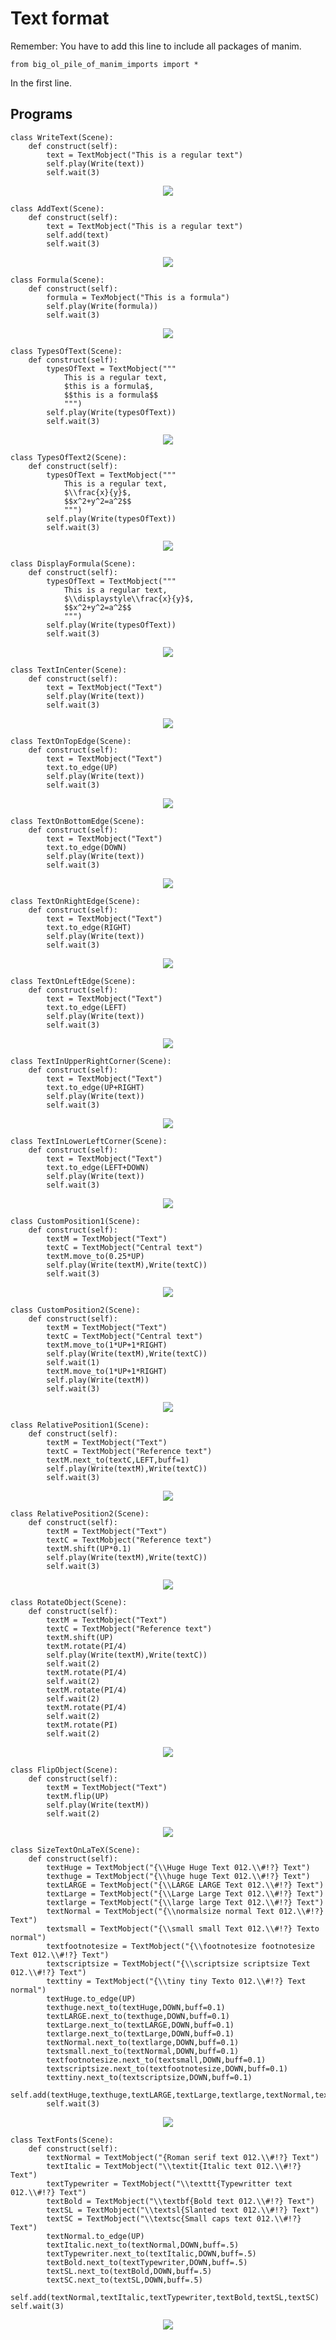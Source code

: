 # Text format
Remember: You have to add this line to include all packages of manim.
```python3
from big_ol_pile_of_manim_imports import *
```
In the first line.

## Programs
```python3
class WriteText(Scene): 
    def construct(self): 
        text = TextMobject("This is a regular text")
        self.play(Write(text))
        self.wait(3)
```

<p align="center"><img src ="/English/1_text_formats/gifs/WriteText.gif" /></p>

```python3
class AddText(Scene): 
    def construct(self): 
        text = TextMobject("This is a regular text")
        self.add(text)
        self.wait(3)
```

<p align="center"><img src ="/English/1_text_formats/gifs/AddText.gif" /></p>

```python3
class Formula(Scene): 
    def construct(self): 
        formula = TexMobject("This is a formula")
        self.play(Write(formula))
        self.wait(3)
```

<p align="center"><img src ="/English/1_text_formats/gifs/Formula.gif" /></p>

```python3
class TypesOfText(Scene): 
    def construct(self): 
        typesOfText = TextMobject("""
            This is a regular text,
            $this is a formula$,
            $$this is a formula$$
            """)
        self.play(Write(typesOfText))
        self.wait(3)
```

<p align="center"><img src ="/English/1_text_formats/gifs/TipesOfText.gif" /></p>

```python3
class TypesOfText2(Scene): 
    def construct(self): 
        typesOfText = TextMobject("""
            This is a regular text,
            $\\frac{x}{y}$,
            $$x^2+y^2=a^2$$
            """)
        self.play(Write(typesOfText))
        self.wait(3)
```

<p align="center"><img src ="/English/1_text_formats/gifs/TipesOfText2.gif" /></p>

```python3
class DisplayFormula(Scene): 
    def construct(self): 
        typesOfText = TextMobject("""
            This is a regular text,
            $\\displaystyle\\frac{x}{y}$,
            $$x^2+y^2=a^2$$
            """)
        self.play(Write(typesOfText))
        self.wait(3)
```

<p align="center"><img src ="/English/1_text_formats/gifs/DisplayFormula.gif" /></p>

```python3
class TextInCenter(Scene):
    def construct(self):
        text = TextMobject("Text")
        self.play(Write(text))
        self.wait(3)
```

<p align="center"><img src ="/English/1_text_formats/gifs/TextInCenter.gif" /></p>

```python3
class TextOnTopEdge(Scene):
    def construct(self):
        text = TextMobject("Text")
        text.to_edge(UP)
        self.play(Write(text))
        self.wait(3)
```

<p align="center"><img src ="/English/1_text_formats/gifs/TextOnTopEdge.gif" /></p>

```python3
class TextOnBottomEdge(Scene):
    def construct(self):
        text = TextMobject("Text")
        text.to_edge(DOWN)
        self.play(Write(text))
        self.wait(3)
```

<p align="center"><img src ="/English/1_text_formats/gifs/TextOnBottomEdge.gif" /></p>

```python3
class TextOnRightEdge(Scene):
    def construct(self):
        text = TextMobject("Text")
        text.to_edge(RIGHT)
        self.play(Write(text))
        self.wait(3)
```

<p align="center"><img src ="/English/1_text_formats/gifs/TextOnRightEdge.gif" /></p>

```python3
class TextOnLeftEdge(Scene):
    def construct(self):
        text = TextMobject("Text")
        text.to_edge(LEFT)
        self.play(Write(text))
        self.wait(3)
```

<p align="center"><img src ="/English/1_text_formats/gifs/TextOnLeftEdge.gif" /></p>

```python3
class TextInUpperRightCorner(Scene):
    def construct(self):
        text = TextMobject("Text")
        text.to_edge(UP+RIGHT)
        self.play(Write(text))
        self.wait(3)
```

<p align="center"><img src ="/English/1_text_formats/gifs/TextInUpperRightCorner.gif" /></p>

```python3
class TextInLowerLeftCorner(Scene): 
    def construct(self): 
        text = TextMobject("Text") 
        text.to_edge(LEFT+DOWN)
        self.play(Write(text))
        self.wait(3)
```

<p align="center"><img src ="/English/1_text_formats/gifs/TextInLowerLeftCorner.gif" /></p>

```python3
class CustomPosition1(Scene):
    def construct(self):
        textM = TextMobject("Text")
        textC = TextMobject("Central text")
        textM.move_to(0.25*UP) 
        self.play(Write(textM),Write(textC))
        self.wait(3)
```

<p align="center"><img src ="/English/1_text_formats/gifs/CustomPosition1.gif" /></p>

```python3
class CustomPosition2(Scene):
    def construct(self):
        textM = TextMobject("Text")
        textC = TextMobject("Central text")
        textM.move_to(1*UP+1*RIGHT)
        self.play(Write(textM),Write(textC))
        self.wait(1)
        textM.move_to(1*UP+1*RIGHT) 
        self.play(Write(textM))
        self.wait(3)
```

<p align="center"><img src ="/English/1_text_formats/gifs/CustomPosition2.gif" /></p>

```python3
class RelativePosition1(Scene):
    def construct(self):
        textM = TextMobject("Text")
        textC = TextMobject("Reference text")
        textM.next_to(textC,LEFT,buff=1) 
        self.play(Write(textM),Write(textC))
        self.wait(3)
```

<p align="center"><img src ="/English/1_text_formats/gifs/RelativePosition1.gif" /></p>

```python3
class RelativePosition2(Scene):
    def construct(self):
        textM = TextMobject("Text")
        textC = TextMobject("Reference text")
        textM.shift(UP*0.1)
        self.play(Write(textM),Write(textC))
        self.wait(3)
```

<p align="center"><img src ="/English/1_text_formats/gifs/RelativePosition2.gif" /></p>

```python3
class RotateObject(Scene):
    def construct(self):
        textM = TextMobject("Text")
        textC = TextMobject("Reference text")
        textM.shift(UP)
        textM.rotate(PI/4) 
        self.play(Write(textM),Write(textC))
        self.wait(2)
        textM.rotate(PI/4)
        self.wait(2)
        textM.rotate(PI/4)
        self.wait(2)
        textM.rotate(PI/4)
        self.wait(2)
        textM.rotate(PI)
        self.wait(2)
```

<p align="center"><img src ="/English/1_text_formats/gifs/RotateObject.gif" /></p>

```python3
class FlipObject(Scene):
    def construct(self):
        textM = TextMobject("Text")
        textM.flip(UP)
        self.play(Write(textM))
        self.wait(2)
```

<p align="center"><img src ="/English/1_text_formats/gifs/MirrorObject.gif" /></p>

```python3
class SizeTextOnLaTeX(Scene):
    def construct(self):
        textHuge = TextMobject("{\\Huge Huge Text 012.\\#!?} Text")
        texthuge = TextMobject("{\\huge huge Text 012.\\#!?} Text")
        textLARGE = TextMobject("{\\LARGE LARGE Text 012.\\#!?} Text")
        textLarge = TextMobject("{\\Large Large Text 012.\\#!?} Text")
        textlarge = TextMobject("{\\large large Text 012.\\#!?} Text")
        textNormal = TextMobject("{\\normalsize normal Text 012.\\#!?} Text")
        textsmall = TextMobject("{\\small small Text 012.\\#!?} Texto normal")
        textfootnotesize = TextMobject("{\\footnotesize footnotesize Text 012.\\#!?} Text")
        textscriptsize = TextMobject("{\\scriptsize scriptsize Text 012.\\#!?} Text")
        texttiny = TextMobject("{\\tiny tiny Texto 012.\\#!?} Text normal")
        textHuge.to_edge(UP)
        texthuge.next_to(textHuge,DOWN,buff=0.1)
        textLARGE.next_to(texthuge,DOWN,buff=0.1)
        textLarge.next_to(textLARGE,DOWN,buff=0.1)
        textlarge.next_to(textLarge,DOWN,buff=0.1)
        textNormal.next_to(textlarge,DOWN,buff=0.1)
        textsmall.next_to(textNormal,DOWN,buff=0.1)
        textfootnotesize.next_to(textsmall,DOWN,buff=0.1)
        textscriptsize.next_to(textfootnotesize,DOWN,buff=0.1)
        texttiny.next_to(textscriptsize,DOWN,buff=0.1)
        self.add(textHuge,texthuge,textLARGE,textLarge,textlarge,textNormal,textsmall,textfootnotesize,textscriptsize,texttiny)
        self.wait(3)
```

<p align="center"><img src ="/English/1_text_formats/gifs/SizeTextOnLaTeX.gif" /></p>

```python3
class TextFonts(Scene):
    def construct(self):
        textNormal = TextMobject("{Roman serif text 012.\\#!?} Text")
        textItalic = TextMobject("\\textit{Italic text 012.\\#!?} Text")
        textTypewriter = TextMobject("\\texttt{Typewritter text 012.\\#!?} Text")
        textBold = TextMobject("\\textbf{Bold text 012.\\#!?} Text")
        textSL = TextMobject("\\textsl{Slanted text 012.\\#!?} Text")
        textSC = TextMobject("\\textsc{Small caps text 012.\\#!?} Text")
        textNormal.to_edge(UP)
        textItalic.next_to(textNormal,DOWN,buff=.5)
        textTypewriter.next_to(textItalic,DOWN,buff=.5)
        textBold.next_to(textTypewriter,DOWN,buff=.5)
        textSL.next_to(textBold,DOWN,buff=.5)
        textSC.next_to(textSL,DOWN,buff=.5)
        self.add(textNormal,textItalic,textTypewriter,textBold,textSL,textSC)
self.wait(3)
```
<p align="center"><img src ="/English/1_text_formats/gifs/TextFonts.gif" /></p>
